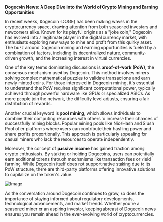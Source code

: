 **Dogecoin News: A Deep Dive into the World of Crypto Mining and Earning Opportunities**

In recent weeks, Dogecoin (DOGE) has been making waves in the cryptocurrency space, drawing attention from both seasoned investors and newcomers alike. Known for its playful origins as a "joke coin," Dogecoin has evolved into a legitimate player in the digital currency market, with enthusiasts exploring new ways to mine and profit from this quirky asset. The buzz around Dogecoin mining and earning opportunities is fueled by a combination of factors, including its decentralized nature, community-driven growth, and the increasing interest in virtual currencies.

One of the key terms dominating discussions is **proof-of-work (PoW)**, the consensus mechanism used by Dogecoin. This method involves miners solving complex mathematical puzzles to validate transactions and earn newly minted coins. For those interested in Dogecoin mining, it's essential to understand that PoW requires significant computational power, typically achieved through powerful hardware like GPUs or specialized ASICs. As more people join the network, the difficulty level adjusts, ensuring a fair distribution of rewards.

Another crucial keyword is **pool mining**, which allows individuals to combine their computing resources with others to increase their chances of successfully mining blocks. Popular mining pools like NiceHash and Slush Pool offer platforms where users can contribute their hashing power and share profits proportionally. This approach is particularly appealing for casual miners who lack the resources to operate independently.

Moreover, the concept of **passive income** has gained traction among crypto enthusiasts. By staking or holding Dogecoins, users can potentially earn additional tokens through mechanisms like transaction fees or yield farming. While Dogecoin itself does not support native staking due to its PoW structure, there are third-party platforms offering innovative solutions to capitalize on the token's value.

![Image](https://github.com/user-attachments/assets/31692037-0104-4703-abd1-696b6a7dd41b)

As the conversation around Dogecoin continues to grow, so does the importance of staying informed about regulatory developments, technological advancements, and market trends. Whether you're a seasoned miner or an aspiring investor, keeping abreast of Dogecoin news ensures you remain ahead in the ever-evolving world of cryptocurrencies.